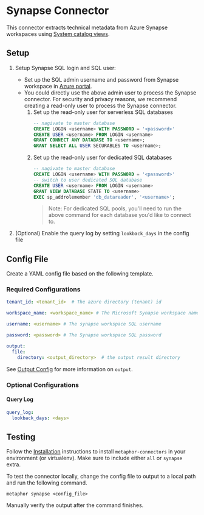# Synapse Connector

This connector extracts technical metadata from Azure Synapse workspaces using [System catalog views](https://learn.microsoft.com/en-us/sql/relational-databases/system-catalog-views/catalog-views-transact-sql?view=sql-server-ver16).

## Setup

1. Setup Synapse SQL login and SQL user:
    - Set up the SQL admin username and password from Synapse workspace in [Azure portal](https://portal.azure.com/#view/HubsExtension/BrowseResource/resourceType/Microsoft.Synapse%2Fworkspaces).
    - You could directly use the above admin user to process the Synapse connector.
      For security and privacy reasons, we recommend creating a read-only user to process the Synapse connector.
      1. Set up the read-only user for serverless SQL databases
          ```sql
          -- nagivate to master database
          CREATE LOGIN <username> WITH PASSWORD = '<password>'
          CREATE USER <username> FROM LOGIN <username>
          GRANT CONNECT ANY DATABASE TO <username>;
          GRANT SELECT ALL USER SECURABLES TO <username>;
          ```
      2. Set up the read-only user for dedicated SQL databases
          ```sql
          -- nagivate to master database
          CREATE LOGIN <username> WITH PASSWORD = '<password>'
          -- switch to user dedicated SQL database
          CREATE USER <username> FROM LOGIN <username>
          GRANT VIEW DATABASE STATE TO <username>
          EXEC sp_addrolemember 'db_datareader', '<username>';
          ```
          > Note: For dedicated SQL pools, you'll need to run the above command for each database you'd like to connect to.

2. (Optional) Enable the query log by setting `lookback_days` in the config file

## Config File

Create a YAML config file based on the following template.

### Required Configurations

```yaml
tenant_id: <tenant_id>  # The azure directory (tenant) id

workspace_name: <workspace_name> # The Microsoft Synapse workspace name

username: <username> # The synapse workspace SQL username

password: <password> # The Synapse workspace SQL password

output:
  file:
    directory: <output_directory>  # the output result directory
```

See [Output Config](../common/docs/output.md) for more information on `output`.

### Optional Configurations
#### Query Log
```yaml
query_log:
  lookback_days: <days>
```

## Testing

Follow the [Installation](../../README.md) instructions to install `metaphor-connectors` in your environment (or virtualenv). Make sure to include either `all` or `synapse` extra.

To test the connector locally, change the config file to output to a local path and run the following command.

```shell
metaphor synapse <config_file>
```

Manually verify the output after the command finishes.
